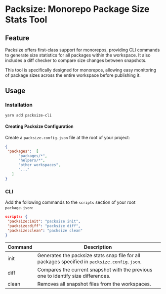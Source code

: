 # Packsize: Monorepo Package Size Stats Tool

## Feature

Packsize offers first-class support for monorepos, providing CLI commands to generate size statistics for all packages within the workspace. It also includes a diff checker to compare size changes between snapshots.

This tool is specifically designed for monorepos, allowing easy monitoring of package sizes across the entire workspace before publishing it.

## Usage

### Installation

```bash
yarn add packsize-cli
```


#### Creating Packsize Configuration

Create a `packsize.config.json` file at the root of your project:

```json
{
 "packages":  [
      "packages/*",  
	  "helpers/*",  
	  "other workspaces",  
      "..."  
   ]  
}
```
### CLI

Add the following commands to the `scripts` section of your root `package.json`:
```json 
scripts: { 
 "packsize:init": "packsize init", 
 "packsize:diff": "packsize diff", 
 "packsize:clean": "packsize clean" 
}
```



|Command | Description | 
|--|--| 
| init |Generates the packsize stats snap file for all packages specified in `packsize.config.json`. | 
| diff | Compares the current snapshot with the previous one to identify size differences. |
| clean | Removes all snapshot files from the workspaces. |

